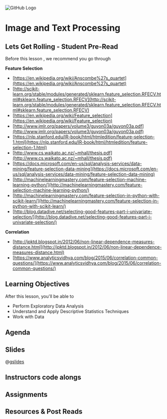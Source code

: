 ![GitHub Logo](https://s3.ap-south-1.amazonaws.com/greyatom-social/GreyAtom-logo.png)

# Image and Text Processing

## Lets Get Rolling - Student Pre-Read
Before this lesson , we recommend you go through

**Feature Selection**

* [https://en.wikipedia.org/wiki/Anscombe%27s_quartet](https://en.wikipedia.org/wiki/Anscombe%27s_quartet)
* [http://scikit-learn.org/stable/modules/generated/sklearn.feature_selection.RFECV.html#sklearn.feature_selection.RFECV](http://scikit-learn.org/stable/modules/generated/sklearn.feature_selection.RFECV.html#sklearn.feature_selection.RFECV)
* [https://en.wikipedia.org/wiki/Feature_selection](https://en.wikipedia.org/wiki/Feature_selection)
* [http://www.jmlr.org/papers/volume3/guyon03a/guyon03a.pdf](http://www.jmlr.org/papers/volume3/guyon03a/guyon03a.pdf)
* [https://nlp.stanford.edu/IR-book/html/htmledition/feature-selection-1.html](https://nlp.stanford.edu/IR-book/html/htmledition/feature-selection-1.html)
* [http://www.cs.waikato.ac.nz/~mhall/thesis.pdf](http://www.cs.waikato.ac.nz/~mhall/thesis.pdf)
* [https://docs.microsoft.com/en-us/sql/analysis-services/data-mining/feature-selection-data-mining](https://docs.microsoft.com/en-us/sql/analysis-services/data-mining/feature-selection-data-mining)
* [http://machinelearningmastery.com/feature-selection-machine-learning-python/](http://machinelearningmastery.com/feature-selection-machine-learning-python/)
* [http://machinelearningmastery.com/feature-selection-in-python-with-scikit-learn/](http://machinelearningmastery.com/feature-selection-in-python-with-scikit-learn/)
* [http://blog.datadive.net/selecting-good-features-part-i-univariate-selection/](http://blog.datadive.net/selecting-good-features-part-i-univariate-selection/)

**Correlation**

* [http://jpktd.blogspot.in/2012/06/non-linear-dependence-measures-distance.html](http://jpktd.blogspot.in/2012/06/non-linear-dependence-measures-distance.html)
* [https://www.analyticsvidhya.com/blog/2015/06/correlation-common-questions/](https://www.analyticsvidhya.com/blog/2015/06/correlation-common-questions/)

## Learning Objectives 

After this lesson, you'll be able to 

* Perform Exploratory Data Analysis
* Understand and Apply Descriptive Statistics Techniques
* Work with Data 


## Agenda


## Slides

@[gslides](12MfGuRbSPV-Hgtpn1Xmd8GGvwgwbwVSp8Gx1NVKH1Mk)

## Instructors code alongs



## Assignments 




## Resources & Post Reads
